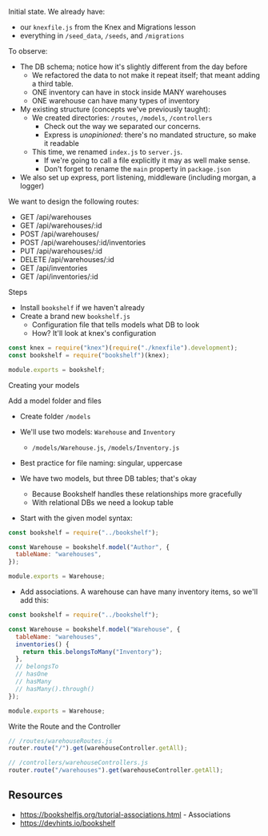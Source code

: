 Initial state. We already have:

- our `knexfile.js` from the Knex and Migrations lesson
- everything in `/seed_data`, `/seeds`, and `/migrations`

To observe:

- The DB schema; notice how it's slightly different from the day before
  - We refactored the data to not make it repeat itself; that meant adding a third table.
  - ONE inventory can have in stock inside MANY warehouses
  - ONE warehouse can have many types of inventory
- My existing structure (concepts we've previously taught):
  - We created directories: `/routes`, `/models`, `/controllers`
    - Check out the way we separated our concerns.
    - Express is _unopinioned_: there's no mandated structure, so make it readable
  - This time, we renamed `index.js` to `server.js`.
    - If we're going to call a file explicitly it may as well make sense.
    - Don't forget to rename the `main` property in `package.json`
- We also set up express, port listening, middleware (including morgan, a logger)

We want to design the following routes:

- GET /api/warehouses
- GET /api/warehouses/:id
- POST /api/warehouses/
- POST /api/warehouses/:id/inventories
- PUT /api/warehouses/:id
- DELETE /api/warehouses/:id
- GET /api/inventories
- GET /api/inventories/:id

Steps

- Install `bookshelf` if we haven't already
- Create a brand new `bookshelf.js`
  - Configuration file that tells models what DB to look
  - How? It'll look at knex's configuration

```js
const knex = require("knex")(require("./knexfile").development);
const bookshelf = require("bookshelf")(knex);

module.exports = bookshelf;
```

Creating your models

Add a model folder and files

- Create folder `/models`
- We'll use two models: `Warehouse` and `Inventory`
  - `/models/Warehouse.js`, `/models/Inventory.js`
- Best practice for file naming: singular, uppercase
- We have two models, but three DB tables; that's okay

  - Because Bookshelf handles these relationships more gracefully
  - With relational DBs we need a lookup table

- Start with the given model syntax:

```js
const bookshelf = require("../bookshelf");

const Warehouse = bookshelf.model("Author", {
  tableName: "warehouses",
});

module.exports = Warehouse;
```

- Add associations. A warehouse can have many inventory items, so we'll add this:

```js
const bookshelf = require("../bookshelf");

const Warehouse = bookshelf.model("Warehouse", {
  tableName: "warehouses",
  inventories() {
    return this.belongsToMany("Inventory");
  },
  // belongsTo
  // hasOne
  // hasMany
  // hasMany().through()
});

module.exports = Warehouse;
```

Write the Route and the Controller

```js
// /routes/warehouseRoutes.js
router.route("/").get(warehouseController.getAll);
```

```js
// /controllers/warehouseControllers.js
router.route("/warehouses").get(warehouseController.getAll);
```

## Resources

- https://bookshelfjs.org/tutorial-associations.html - Associations
- https://devhints.io/bookshelf
